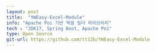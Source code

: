 ```yaml
---
layout: post
title:  "YWEasy-Excel-Module"
info: "Apache Poi 기반 엑셀 빌더 라이브러리"
tech : "JDK17, Spring Boot, Apache Poi"
type: Open Source 
git-url: https://github.com/tt12b/YWEasy-Excel-Module
---
```

